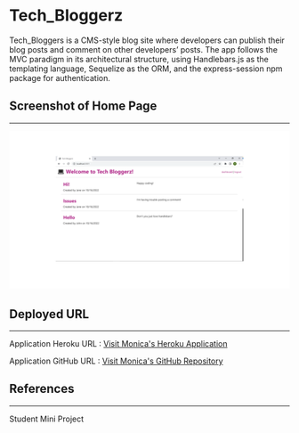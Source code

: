 # Tech_Bloggerz

Tech_Bloggers is a CMS-style blog site where developers can publish their blog posts and comment on other developers’ posts. The app follows the MVC paradigm in its architectural structure, using Handlebars.js as the templating language, Sequelize as the ORM, and the express-session npm package for authentication.

## Screenshot of Home Page
---
<img src="./assets/screenshot.png" alt="screenshot"/>

## Deployed URL
---
Application Heroku URL : <a href= "https://tech-bloggerzz.herokuapp.com/">Visit Monica's Heroku Application</a> 

Application GitHub URL : <a href= "https://github.com/monicadolce/Tech_Bloggerz">Visit Monica's GitHub Repository</a> 

## References
---
Student Mini Project